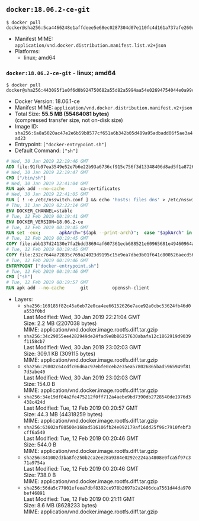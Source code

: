 ## `docker:18.06.2-ce-git`

```console
$ docker pull docker@sha256:5ca4466248e1affdeee5e68ec0287304d07e110fc4d161a737afe260dc1462b3
```

-	Manifest MIME: `application/vnd.docker.distribution.manifest.list.v2+json`
-	Platforms:
	-	linux; amd64

### `docker:18.06.2-ce-git` - linux; amd64

```console
$ docker pull docker@sha256:443095f1e0f6d0b924750682a55d82a5994aa54e02694754044e0a99c193f27f
```

-	Docker Version: 18.06.1-ce
-	Manifest MIME: `application/vnd.docker.distribution.manifest.v2+json`
-	Total Size: **55.5 MB (55464081 bytes)**  
	(compressed transfer size, not on-disk size)
-	Image ID: `sha256:6a8a5020ac47e2e6b59b8577cf651a6b342b05d489a95adbadd06f5ae3a4ad23`
-	Entrypoint: `["docker-entrypoint.sh"]`
-	Default Command: `["sh"]`

```dockerfile
# Wed, 30 Jan 2019 22:19:46 GMT
ADD file:91fb97ea3549e52e7b6e22b93a6736cf915c756f3d13348406d8ad5f1a872680 in / 
# Wed, 30 Jan 2019 22:19:47 GMT
CMD ["/bin/sh"]
# Wed, 30 Jan 2019 22:41:04 GMT
RUN apk add --no-cache 		ca-certificates
# Wed, 30 Jan 2019 22:41:05 GMT
RUN [ ! -e /etc/nsswitch.conf ] && echo 'hosts: files dns' > /etc/nsswitch.conf
# Thu, 31 Jan 2019 02:22:14 GMT
ENV DOCKER_CHANNEL=stable
# Tue, 12 Feb 2019 00:19:41 GMT
ENV DOCKER_VERSION=18.06.2-ce
# Tue, 12 Feb 2019 00:19:45 GMT
RUN set -eux; 		apkArch="$(apk --print-arch)"; 	case "$apkArch" in 		x86_64) dockerArch='x86_64' ;; 		armhf) dockerArch='armel' ;; 		aarch64) dockerArch='aarch64' ;; 		ppc64le) dockerArch='ppc64le' ;; 		s390x) dockerArch='s390x' ;; 		*) echo >&2 "error: unsupported architecture ($apkArch)"; exit 1 ;;	esac; 		if ! wget -O docker.tgz "https://download.docker.com/linux/static/${DOCKER_CHANNEL}/${dockerArch}/docker-${DOCKER_VERSION}.tgz"; then 		echo >&2 "error: failed to download 'docker-${DOCKER_VERSION}' from '${DOCKER_CHANNEL}' for '${dockerArch}'"; 		exit 1; 	fi; 		tar --extract 		--file docker.tgz 		--strip-components 1 		--directory /usr/local/bin/ 	; 	rm docker.tgz; 		dockerd --version; 	docker --version
# Tue, 12 Feb 2019 00:19:45 GMT
COPY file:abb137d24130e7fa2bdd38694af607361ecb688521e60965681e49460964a204 in /usr/local/bin/modprobe 
# Tue, 12 Feb 2019 00:19:45 GMT
COPY file:232c7644a72835c769a24023d9195c15e9ea7dbe3b01f641c800526aecd5676b in /usr/local/bin/ 
# Tue, 12 Feb 2019 00:19:46 GMT
ENTRYPOINT ["docker-entrypoint.sh"]
# Tue, 12 Feb 2019 00:19:46 GMT
CMD ["sh"]
# Tue, 12 Feb 2019 00:19:57 GMT
RUN apk add --no-cache 		git 		openssh-client
```

-	Layers:
	-	`sha256:169185f82c45a6eb72e0ca4ee66152626e7ace92a0cbc53624fb46d0a553f0bd`  
		Last Modified: Wed, 30 Jan 2019 22:21:04 GMT  
		Size: 2.2 MB (2207038 bytes)  
		MIME: application/vnd.docker.image.rootfs.diff.tar.gzip
	-	`sha256:34c29055ee4282949de24fad9e8b86257630abafa12c1862919d9039f1158cb7`  
		Last Modified: Wed, 30 Jan 2019 23:02:03 GMT  
		Size: 309.1 KB (309115 bytes)  
		MIME: application/vnd.docker.image.rootfs.diff.tar.gzip
	-	`sha256:29802c64cdfc06d6ac97ebfe0ceb2e35ea578026865bad5965949f817d3abe40`  
		Last Modified: Wed, 30 Jan 2019 23:02:03 GMT  
		Size: 154.0 B  
		MIME: application/vnd.docker.image.rootfs.diff.tar.gzip
	-	`sha256:34e19df04a2fe475212f0ff712a4aebe9bd7390db2728540de1976d3438c424d`  
		Last Modified: Tue, 12 Feb 2019 00:20:57 GMT  
		Size: 44.3 MB (44318259 bytes)  
		MIME: application/vnd.docker.image.rootfs.diff.tar.gzip
	-	`sha256:63602af80500e168ad516106fb24e092179af16dd25f96c7910febf3cff6a540`  
		Last Modified: Tue, 12 Feb 2019 00:20:46 GMT  
		Size: 544.0 B  
		MIME: application/vnd.docker.image.rootfs.diff.tar.gzip
	-	`sha256:841002d3ba8fe250b2ca2ee28a9384e0292e224aa4808e0fca5f97c371a9754a`  
		Last Modified: Tue, 12 Feb 2019 00:20:46 GMT  
		Size: 738.0 B  
		MIME: application/vnd.docker.image.rootfs.diff.tar.gzip
	-	`sha256:56da5c77001efeea7dbf8392ce978b2697b2a2406dca7561d44da970bef46891`  
		Last Modified: Tue, 12 Feb 2019 00:21:11 GMT  
		Size: 8.6 MB (8628233 bytes)  
		MIME: application/vnd.docker.image.rootfs.diff.tar.gzip

